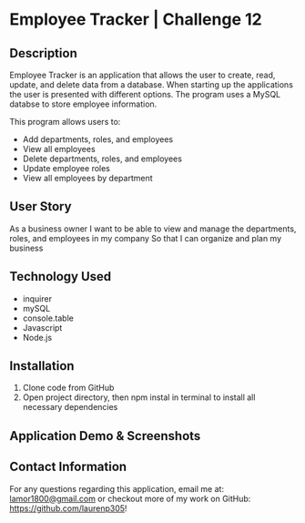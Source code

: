 # Employee Tracker | Challenge 12

## Description

Employee Tracker is an application that allows the user to create, read, update, and delete data from a database. When starting up the applications the user is presented with different options. The program uses a MySQL databse to store employee information. 

This program allows users to:

- Add departments, roles, and employees
- View all employees
- Delete departments, roles, and employees
- Update employee roles 
- View all employees by department

## User Story 

As a business owner
I want to be able to view and manage the departments, roles, and employees in my company
So that I can organize and plan my business

## Technology Used
- inquirer
- mySQL
- console.table
- Javascript
- Node.js

## Installation

1. Clone code from GitHub
2. Open project directory, then npm instal in terminal to install all necessary dependencies

## Application Demo & Screenshots 



## Contact Information

For any questions regarding this application, email me at: lamor1800@gmail.com or checkout more of my work on GitHub: https://github.com/laurenp305!



